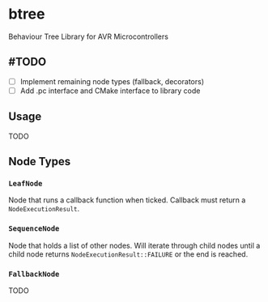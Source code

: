 # btree
Behaviour Tree Library for AVR Microcontrollers

## \#TODO
- [ ] Implement remaining node types (fallback, decorators)
- [ ] Add .pc interface and CMake interface to library code

## Usage
TODO

## Node Types

### `LeafNode`
Node that runs a callback function when ticked. Callback must return a `NodeExecutionResult`.

### `SequenceNode`
Node that holds a list of other nodes. Will iterate through child nodes until a child node returns `NodeExecutionResult::FAILURE` or the end is reached.

### `FallbackNode`
TODO





